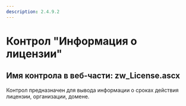 ```yaml
---
description: 2.4.9.2
---
```


# Контрол "Информация о лицензии"

## Имя контрола в веб-части: zw\_License.ascx

Контрол предназначен для вывода информации о сроках действия лицензии, организации, домене.

